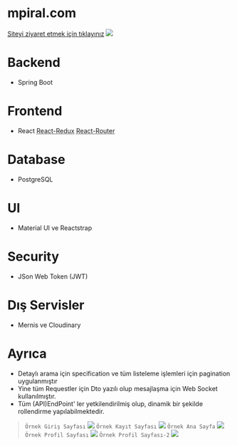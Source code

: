 # mpiral.com

[Siteyi ziyaret etmek için tıklayınız](http://www.mpiral.com)
![](https://pandao.github.io/editor.md/images/logos/editormd-logo-180x180.png)

# Backend
* Spring Boot
# Frontend
 *  React
<abbr title="Hyper Text Markup Language">React-Redux</abbr> 
 <abbr title="Hyper Text Markup Language">React-Router</abbr>
# Database
* PostgreSQL
# UI
* Material UI ve Reactstrap
# Security
* JSon Web Token (JWT)
# Dış Servisler
* Mernis ve Cloudinary
# Ayrıca
* Detaylı arama için specification ve tüm listeleme işlemleri için
pagination uygulanmıştır
* Yine tüm Requestler için Dto yazılı olup mesajlaşma için Web Socket kullanılmıştır.
* Tüm (API)EndPoint' ler yetkilendirilmiş olup, dinamik bir şekilde
rollendirme yapılabilmektedir.
> `Örnek Giriş Sayfası`
![](https://res.cloudinary.com/dtxdu6vbg/image/upload/v1627859430/sq86bvgo6mj6dyaquhi3.png)
> `Örnek Kayıt Sayfası`
![](https://res.cloudinary.com/dtxdu6vbg/image/upload/v1627859433/tqg9gxvter2qdqa6rdhs.png)
> `Örnek Ana Sayfa`
![](https://res.cloudinary.com/dtxdu6vbg/image/upload/v1627858608/fpajbvyjivk4hg1mziuu.png)
> `Örnek Profil Sayfası`
![](https://res.cloudinary.com/dtxdu6vbg/image/upload/v1627858597/sfltyaa1evpop1jf8adv.png)
> `Örnek Profil Sayfası-2`
![](https://res.cloudinary.com/dtxdu6vbg/image/upload/v1627858604/itz9qt3gvpr2komedhq4.png)


